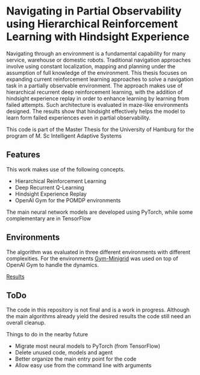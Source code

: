 
# Navigating in Partial Observability using Hierarchical Reinforcement Learning with Hindsight Experience

Navigating through an environment is a fundamental capability for many service, warehouse or domestic robots. 
Traditional navigation approaches involve using constant localization, mapping and planning under the assumption of full knowledge of the environment. 
This thesis focuses on expanding current reinforcement learning approaches to solve a navigation task in a partially observable environment. 
The approach makes use of hierarchical recurrent deep reinforcement learning, with the addition of hindsight experience replay in order to enhance learning by learning from failed attempts. Such architecture is evaluated in maze-like environments designed. The results show that hindsight effectively helps the model to learn form failed experiences even in partial observability.

This code is part of the Master Thesis for the University of Hamburg for the program 
of M. Sc Intelligent Adaptive Systems


## Features

This work makes use of the following concepts. 
- Hierarchical Reinforcement Learning
- Deep Recurrent Q-Learning
- Hindsight Experience Replay
- OpenAI Gym for the POMDP environments

The main neural network models 
are developed using PyTorch, while some complementary are in TensorFlow

## Environments

The algorithm was evaluated in three different environments with different complexities. For the environments
[Gym-Minigrid](https://github.com/Farama-Foundation/Minigrid) was used on top of OpenAI Gym to handle the dynamics.

[Results]()

## ToDo

The code in this repository is not final and is a work in progress. Although
the main algorithms already yield the desired results the code still need
an overall cleanup.

Things to do in the nearby future
- Migrate most neural models to PyTorch (from TensorFlow)
- Delete unused code, models and agent
- Better organize the main entry point for the code
- Allow easy use from the command line with arguments